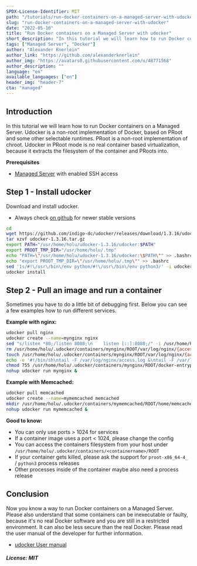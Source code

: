 ```yaml
---
SPDX-License-Identifier: MIT
path: "/tutorials/run-docker-containers-on-a-managed-server-with-udocker"
slug: "run-docker-containers-on-a-managed-server-with-udocker"
date: "2022-05-10"
title: "Run Docker containers on a Managed Server with udocker"
short_description: "In this tutorial we will learn how to run Docker containers on a Managed Server"
tags: ["Managed Server", "Docker"]
author: "Alexander Knerlein"
author_link: "https://github.com/alexanderknerlein"
author_img: "https://avatars0.githubusercontent.com/u/48771568"
author_description: ""
language: "en"
available_languages: ["en"]
header_img: "header-7"
cta: "managed"
---
```


## Introduction

In this tutorial we will learn how to run Docker containers on a Managed Server. Udocker is a non-root implementation of Docker, based on PRoot and some other selectable runtimes. PRoot is a non-root implementation of chroot. Udocker in PRoot mode is no real container based virtualization, because it extracts the filesystem of the container and PRoots into.

**Prerequisites**

- [Managed Server](https://www.hetzner.com/managed-server?country=ot) with enabled SSH access

## Step 1 - Install udocker

Download and install udocker.

- Always check [on github](https://github.com/indigo-dc/udocker) for newer stable versions

```bash
cd
wget https://github.com/indigo-dc/udocker/releases/download/1.3.16/udocker-1.3.16.tar.gz
tar xzvf udocker-1.3.16.tar.gz
export PATH="/usr/home/holu/udocker-1.3.16/udocker:$PATH"
export PROOT_TMP_DIR="/usr/home/holu/.tmp"
echo "PATH=\"/usr/home/holu/udocker-1.3.16/udocker:\$PATH\"" >> .bashrc
echo "export PROOT_TMP_DIR=\"/usr/home/holu/.tmp\"" >> .bashrc
sed '1s/#!\/usr\/bin\/env python/#!\/usr\/bin\/env python3/' -i udocker-1.3.16/udocker/maincmd.py
udocker install
```

## Step 2 - Pull an image and run a container

Sometimes you have to do a little bit of debugging first. Below you can see a few examples how to run different services.

**Example with nginx:**

```bash
udocker pull nginx
udocker create --name=mynginx nginx
sed "s/listen *80;/listen 8080;\n    listen [::]:8080;/" -i /usr/home/holu/.udocker/containers/mynginx/ROOT/etc/nginx/conf.d/default.conf
rm /usr/home/holu/.udocker/containers/mynginx/ROOT/var/log/nginx/{access,error}.log
touch /usr/home/holu/.udocker/containers/mynginx/ROOT/var/log/nginx/{access,error}.log
echo -e '#!/bin/sh\ntail -F /var/log/nginx/access.log &\ntail -F /var/log/nginx/error.log >&2 &' > /usr/home/holu/.udocker/containers/mynginx/ROOT/docker-entrypoint.d/logtail.sh
chmod 755 /usr/home/holu/.udocker/containers/mynginx/ROOT/docker-entrypoint.d/logtail.sh
nohup udocker run mynginx &
```

**Example with Memcached:**

```bash
udocker pull memcached
udocker create --name=mymemcached memcached
mkdir /usr/home/holu/.udocker/containers/mymemcached/ROOT/home/memcache
nohup udocker run mymemcached & 
```

**Good to know:**

- You can only use ports > 1024 for services
- If a container image uses a port < 1024, please change the config
- You can access the containers filesystem from your host under `/usr/home/holu/.udocker/containers/<containername>/ROOT`
- If your container gets killed, please ask the support for `proot-x86_64-4_` / `python3` process releases
- Other processes inside of the container maybe also need a process release

## Conclusion

Now you know a way to run Docker containers on a Managed Server. Please also understand that some containers can be inexecutable or faulty, because it's no real Docker software and you are still in a restricted environment. It can also be less secure than the real Docker. Please read the user manual of the developer for further information.

- [udocker User manual](https://indigo-dc.gitbook.io/udocker/user_manual)

##### License: MIT

<!--

Contributor's Certificate of Origin

By making a contribution to this project, I certify that:

(a) The contribution was created in whole or in part by me and I have
    the right to submit it under the license indicated in the file; or

(b) The contribution is based upon previous work that, to the best of my
    knowledge, is covered under an appropriate license and I have the
    right under that license to submit that work with modifications,
    whether created in whole or in part by me, under the same license
    (unless I am permitted to submit under a different license), as
    indicated in the file; or

(c) The contribution was provided directly to me by some other person
    who certified (a), (b) or (c) and I have not modified it.

(d) I understand and agree that this project and the contribution are
    public and that a record of the contribution (including all personal
    information I submit with it, including my sign-off) is maintained
    indefinitely and may be redistributed consistent with this project
    or the license(s) involved.

Signed-off-by: [Alexander Knerlein alexanderknerlein@outlook.de]

-->
